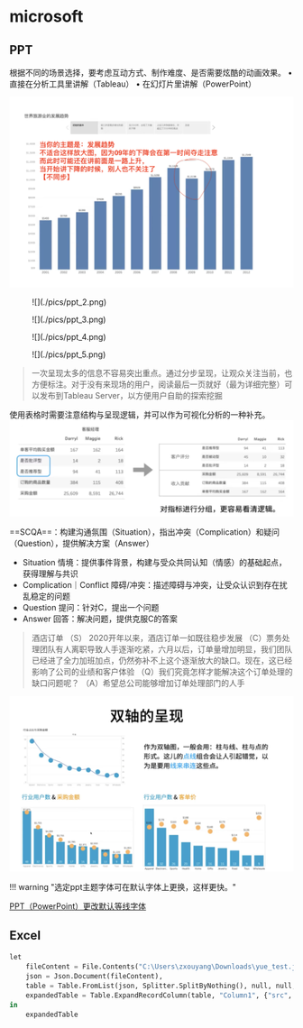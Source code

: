 # microsoft

## PPT

根据不同的场景选择，要考虑互动方式、制作难度、是否需要炫酷的动画效果。
•直接在分析工具里讲解（Tableau）
• 在幻灯片里讲解（PowerPoint）

![](./pics/ppt_1.png)

<div class="grid" markdown>
<figure markdown="span">![](./pics/ppt_2.png)</figure>
<figure markdown="span">![](./pics/ppt_3.png)</figure>
<figure markdown="span">![](./pics/ppt_4.png)</figure>
<figure markdown="span">![](./pics/ppt_5.png)</figure>
</div>

> 一次呈现太多的信息不容易突出重点。通过分步呈现，让观众关注当前，也方便标注。对于没有来现场的用户，阅读最后一页就好（最为详细完整）可以发布到Tableau Server，以方便用户自助的探索挖掘

使用表格时需要注意结构与呈现逻辑，并可以作为可视化分析的一种补充。
![](./pics/ppt_6.png)

==SCQA==：构建沟通氛围（Situation），指出冲突（Complication）和疑问（Question），提供解决方案（Answer）

- Situation 情境：提供事件背景，构建与受众共同认知（情感）的基础起点，获得理解与共识
- Complication｜Conflict 障碍/冲突：描述障碍与冲突，让受众认识到存在扰乱稳定的问题
- Question 提问：针对C，提出一个问题
- Answer 回答：解决问题，提供克服C的答案

> 酒店订单
> （S） 2020开年以来，酒店订单一如既往稳步发展
> （C）票务处理团队有人离职导致人手逐渐吃紧，六月以后，订单量增加明显，我们团队已经进了全力加班加点，仍然弥补不上这个逐渐放大的缺口。现在，这已经影响了公司的业绩和客户体验
> （Q）我们究竟怎样才能解决这个订单处理的缺口问题呢？
> （A）希望总公司能够增加订单处理部门的人手

![](./pics/ppt_7.png)

!!! warning "选定ppt主题字体可在默认字体上更换，这样更快。"

[PPT（PowerPoint）更改默认等线字体](https://blog.csdn.net/qq_42539194/article/details/111317271)

## Excel

``` python
let
    fileContent = File.Contents("C:\Users\zxouyang\Downloads\yue_test.json"),
    json = Json.Document(fileContent),
    table = Table.FromList(json, Splitter.SplitByNothing(), null, null, ExtraValues.Error),
    expandedTable = Table.ExpandRecordColumn(table, "Column1", {"src", "tgt"})
in
    expandedTable
```
